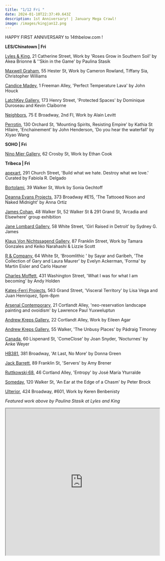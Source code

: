 ```yaml
---
title: "1/12 Fri "
date: 2024-01-10T22:37:49.643Z
description: 1st Anniversary! | January Mega Crawl!
image: /images/kingjan12.png
---
```

H﻿APPY FIRST ANNIVERSARY to 14thbelow.com !

**L﻿ES/Chinatown | Fri**

[Lyles & King](https://lylesandking.com/), 21 Catherine Street, Work by 'Roses Grow in Southern Soil' by Akea Brionne & ''Skin in the Game' by Paulina Stasik

[Maxwell Graham](https://maxwellgraham.biz/), 55 Hester St, Work by Cameron Rowland, Tiffany Sia, Christopher Williams

[Candice Madey](https://www.candicemadey.com/gallery/all/john-houck), 1 Freeman Alley, 'Perfect Temperature Lava' by John Houck

[LatchKey Gallery](https://www.latchkey-gallery.com/press-release-protected-spaces), 173 Henry Street, 'Protected Spaces' by Dominique Duroseau and Kevin Claiborne

[N﻿eighbors](https://www.instagram.com/neighbors_chinatown), 75 E Broadway, 2nd Fl, Work by Alain Levitt

[P﻿errotin](https://www.perrotin.com/), 130 Orchard St, 'Mounting Spirits, Resisting Empire' by Kathia St Hilaire, 'Enchainement' by John Henderson, 'Do you hear the waterfall' by Xiyao Wang

**S﻿OHO | Fri**

[Nino Mier Gallery](https://www.miergallery.com/exhibitions), 62 Crosby St, Work by Ethan Cook

**T﻿ribeca | Fri**

[apexart](https://apexart.org/delgado.php), 291 Church Street, 'Build what we hate. Destroy what we love.' Curated by Fabiola R. Delgado

[Bortolami](https://www.bortolamigallery.com/), 39 Walker St, Work by Sonia Gechtoff

[Deanna Evans Projects](https://www.deannaevansprojects.com/anna-ortiz), 373 Broadway #E15, 'The Tattooed Noon and Naked Midnight' by Anna Ortiz

[James Cohan](https://www.jamescohan.com/exhibitions/arcadia-and-elsewhere), 48 Walker St, 52 Walker St & 291 Grand St,  'Arcadia and Elsewhere' group exhibition

[Jane Lombard Gallery](https://www.janelombardgallery.com/sydney-g-james-girl-raised-in-detroit), 58 White Street, 'Girl Raised in Detroit' by Sydney G. James

[Klaus Von Nichtssagend Gallery](https://klausgallery.com/), 87 Franklin Street, Work by Tamara Gonzales and Keiko Narahashi & Lizzie Scott

[R & Company](https://r-and-company.com/), 64 White St, 'Broomlithic ' by Sayar and Garibeh, 'The Collection of Gary and Laura Maurer' by Evelyn Ackerman, 'Forma' by Martin Eisler and Carlo Hauner

[Charles Moffett](https://charlesmoffett.com/exhibitions/87-andy-holden-what-i-was-for-what-i-am-becoming/), 431 Washington Street, 'What I was for what I am becoming' by Andy Holden

[Kates-Ferri Projects](https://www.katesferriprojects.com/), 563 Grand Street, 'Visceral Territory' by Lisa Vega and Juan Henriquez, 5pm-8pm

[Arsenal Contemporary](https://www.arsenalcontemporary.com/ny/exhib/detail/lawrence-paul-yuxweluptun-neo-reservation-landscape-painting-and-ovoidism), 21 Cortlandt Alley, 'neo-reservation landscape painting and ovoidism' by Lawrence Paul Yuxweluptun

[Andrew Kreps Gallery](http://www.andrewkreps.com/exhibitions/eileen-agar), 22 Cortlandt Alley, Work by Eileen Agar

[Andrew Kreps Gallery](http://www.andrewkreps.com/exhibitions/padraig-timoney6), 55 Walker, 'The Unbusy Places' by Pádraig Timoney

[Canada](https://www.canadanewyork.com/), 60 Lispenard St, 'ComeClose' by Joan Snyder, 'Nocturnes' by Anke Weyer

[HB381](https://www.hb381gallery.com/exhibitions/at-last-no-more2), 381 Broadway, 'At Last, No More' by Donna Green

[Jack Barrett](https://www.jackbarrettgallery.com/exhibitions), 89 Franklin St, 'Servers' by Amy Brener

[Ruttkowski;68](https://www.ruttkowski68.com/exhibition/entropy/), 46 Cortland Alley, 'Entropy' by José María Yturralde

[Someday](https://somedaygallery.com/soon), 120 Walker St, 'An Ear at the Edge of a Chasm' by Peter Brock

[Ulterior](http://www.ulteriorgallery.com/), 424 Broadway, #601, Work by Keren Benbenisty

*F﻿eatured work above by Paulina Stasik at Lyles and King*

<iframe src="https://www.google.com/maps/d/u/1/embed?mid=11aLFgeGmNXwXN5p27NjQA_WEWpamExU&ehbc=2E312F" width="100%" height="480"></iframe>